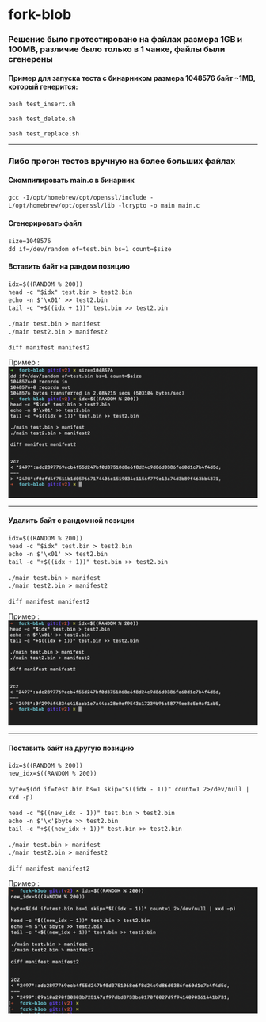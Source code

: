 # fork-blob

### Решение было протестировано на файлах размера 1GB и 100MB, различие было только в 1 чанке, файлы были сгенерены

#### Пример для запуска теста с бинарником размера 1048576 байт ~1MB, который генерится:

```
bash test_insert.sh
```
```
bash test_delete.sh
```
```
bash test_replace.sh
```
---
### Либо прогон тестов вручную на более больших файлах

#### Скомпилировать main.c в бинарник
```
gcc -I/opt/homebrew/opt/openssl/include -L/opt/homebrew/opt/openssl/lib -lcrypto -o main main.c
```

#### Сгенерировать файл 
```
size=1048576
dd if=/dev/random of=test.bin bs=1 count=$size

```
#### Вставить байт на рандом позицию

```
idx=$((RANDOM % 200))
head -c "$idx" test.bin > test2.bin
echo -n $'\x01' >> test2.bin
tail -c "+$((idx + 1))" test.bin >> test2.bin

./main test.bin > manifest
./main test2.bin > manifest2

diff manifest manifest2

```

Пример :
![Пример вставки байта](img/insert_example.png "Insert")

---
#### Удалить байт с рандомной позиции

```
idx=$((RANDOM % 200))
head -c "$idx" test.bin > test2.bin
echo -n $'\x01' >> test2.bin
tail -c "+$((idx + 1))" test.bin >> test2.bin

./main test.bin > manifest
./main test2.bin > manifest2

diff manifest manifest2

```
Пример :
![Пример удаления байта](img/delete_example.png "Delete")

---
#### Поставить байт на другую позицию

```
idx=$((RANDOM % 200))
new_idx=$((RANDOM % 200))

byte=$(dd if=test.bin bs=1 skip="$((idx - 1))" count=1 2>/dev/null | xxd -p)

head -c "$((new_idx - 1))" test.bin > test2.bin
echo -n $'\x'$byte >> test2.bin
tail -c "+$((new_idx + 1))" test.bin >> test2.bin

./main test.bin > manifest
./main test2.bin > manifest2

diff manifest manifest2

```
Пример :
![Пример перемещения байта](img/replace_example.png "Replace")

